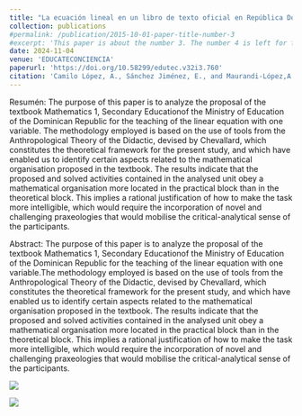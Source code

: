 ```yaml
---
title: "La ecuación lineal en un libro de texto oficial en República Dominicana (2013-2023): enseñanza"
collection: publications
#permalink: /publication/2015-10-01-paper-title-number-3
#excerpt: 'This paper is about the number 3. The number 4 is left for future work.'
date: 2024-11-04
venue: 'EDUCATECONCIENCIA'
paperurl: 'https://doi.org/10.58299/edutec.v32i3.760'
citation: 'Camilo López, A., Sánchez Jiménez, E., and Maurandi-López,A. (2024). La ecuación lineal en un libro de texto oficial en república dominicana (2013-2023): enseñanza. EDUCATECONCIENCIA, 32(2):6–37, DOI:https://doi.org/10.58299/edutec.v32i1.760'
---
```



Resumén: The  purpose  of  this  paper  is  to  analyze  the  proposal  of  the  textbook Mathematics  1, Secondary Educationof the Ministry of Education of the Dominican Republic for the teaching of the linear equation with one variable. The methodology employed is based on the use of tools from the Anthropological Theory of the Didactic, devised by Chevallard, which constitutes the theoretical framework for the present study,  and  which  have  enabled  us  to  identify  certain  aspects  related  to  the  mathematical organisation  proposed  in  the textbook.  The  results  indicate  that  the  proposed  and  solved activities contained in the analysed unit obey a mathematical organisation more located in the practical block than in the theoretical block. This implies a rational justification of how to make the  task  more  intelligible,  which  would  require  the  incorporation  of  novel  and  challenging praxeologies that would mobilise the critical-analytical sense of the participants.


Abstract: The  purpose  of  this  paper  is  to  analyze  the  proposal  of  the  textbook Mathematics  1, Secondary Educationof the Ministry of Education of the Dominican Republic for the teaching of the linear equation with one variable.The methodology employed is based on the use of tools from the Anthropological Theory of the Didactic, devised by Chevallard, which constitutes the theoretical framework for the present study,  and  which  have  enabled  us  to  identify  certain  aspects  related  to  the  mathematical organisation  proposed  in  the textbook.  The  results  indicate  that  the  proposed  and  solved activities contained in the analysed unit obey a mathematical organisation more located in the practical block than in the theoretical block. This implies a rational justification of how to make the  task  more  intelligible,  which  would  require  the  incorporation  of  novel  and  challenging praxeologies that would mobilise the critical-analytical sense of the participants.

![](https://educateconciencia.com/index.php/revistaeducate/article/view/1/1)


![](https://amaurandi.github.io/files/2023-11-04-educateConCiencia.png)



